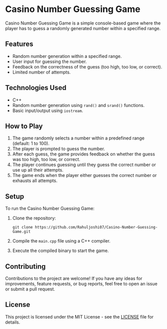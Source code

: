 # Casino Number Guessing Game

Casino Number Guessing Game is a simple console-based game where the player has to guess a randomly generated number within a specified range.

## Features

- Random number generation within a specified range.
- User input for guessing the number.
- Feedback on the correctness of the guess (too high, too low, or correct).
- Limited number of attempts.

## Technologies Used

- C++
- Random number generation using `rand()` and `srand()` functions.
- Basic input/output using `iostream`.

## How to Play

1. The game randomly selects a number within a predefined range (default: 1 to 100).
2. The player is prompted to guess the number.
3. After each guess, the game provides feedback on whether the guess was too high, too low, or correct.
4. The player continues guessing until they guess the correct number or use up all their attempts.
5. The game ends when the player either guesses the correct number or exhausts all attempts.

## Setup

To run the Casino Number Guessing Game:

1. Clone the repository:

    ```
    git clone https://github.com/Rahuljoshi07/Casino-Number-Guessing-Game.git
    ```

2. Compile the `main.cpp` file using a C++ compiler.

3. Execute the compiled binary to start the game.

## Contributing

Contributions to the project are welcome! If you have any ideas for improvements, feature requests, or bug reports, feel free to open an issue or submit a pull request.

## License

This project is licensed under the MIT License - see the [LICENSE](LICENSE) file for details.
